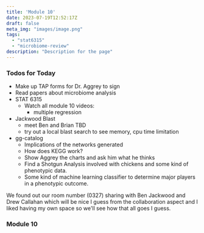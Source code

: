 ```yaml
---
title: 'Module 10'
date: 2023-07-19T12:52:17Z
draft: false
meta_img: "images/image.png"
tags:
  - "stat6315"
  - "microbiome-review"
description: "Description for the page"
---
```



### Todos for Today

- Make up TAP forms for Dr. Aggrey to sign
- Read papers about microbiome analysis
- STAT 6315
  - Watch all module 10 videos:
    - multiple regression 
- Jackwood Blast
  - meet Ben and Brian TBD
  - try out a local blast search to see memory, cpu time limitation
- gg-catalog
  - Implications of the networks generated
  - How does KEGG work?
  - Show Aggrey the charts and ask him what he thinks
  - Find a Shotgun Analysis involved with chickens and some kind of phenotypic data.
  - Some kind of machine learning classifier to determine major players in a phenotypic outcome.

We found out our room number (0327) sharing with Ben Jackwood and Drew Callahan which will be nice I guess from the collaboration aspect and I liked having my own space so we'll see how that all goes I guess. 

### Module 10

